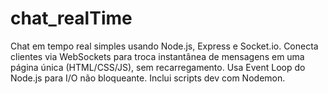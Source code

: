 # chat_realTime
Chat em tempo real simples usando Node.js, Express e Socket.io. Conecta clientes via WebSockets para troca instantânea de mensagens em uma página única (HTML/CSS/JS), sem recarregamento. Usa Event Loop do Node.js para I/O não bloqueante. Inclui scripts dev com Nodemon.
